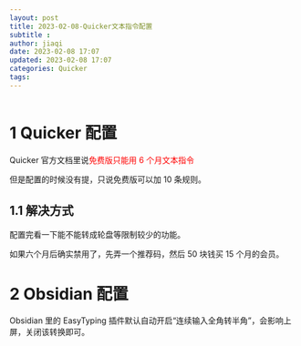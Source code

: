 ```yaml
---
layout: post
title: 2023-02-08-Quicker文本指令配置
subtitle :
author: jiaqi
date: 2023-02-08 17:07
updated: 2023-02-08 17:07
categories: Quicker
tags: 
---
```

```toc
```

# 1 Quicker 配置

Quicker 官方文档里说<font color="#ff0000">免费版只能用 6 个月文本指令</font>

但是配置的时候没有提，只说免费版可以加 10 条规则。

## 1.1 解决方式

配置完看一下能不能转成轮盘等限制较少的功能。

如果六个月后确实禁用了，先弄一个推荐码，然后 50 块钱买 15 个月的会员。

# 2 Obsidian 配置

Obsidian 里的 EasyTyping 插件默认自动开启“连续输入全角转半角”，会影响上屏，关闭该转换即可。